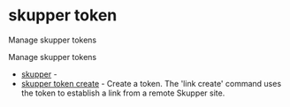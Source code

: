 # skupper token

Manage skupper tokens

Manage skupper tokens

* [skupper](skupper.adoc)	 -
* [skupper token create](skupper_token_create.adoc)	 - Create a token.
The 'link create' command uses the token to establish a link from a remote Skupper site.
